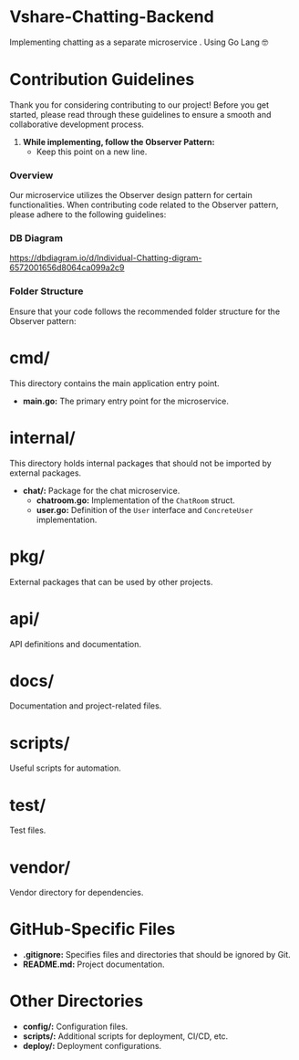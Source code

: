 # Vshare-Chatting-Backend
Implementing chatting as a separate microservice . Using Go Lang 🤓

# Contribution Guidelines

Thank you for considering contributing to our project! Before you get started, please read through these guidelines to ensure a smooth and collaborative development process.

1. **While implementing, follow the Observer Pattern:**
   - Keep this point on a new line.




### Overview

Our microservice utilizes the Observer design pattern for certain functionalities. When contributing code related to the Observer pattern, please adhere to the following guidelines:

### DB Diagram
https://dbdiagram.io/d/Individual-Chatting-digram-6572001656d8064ca099a2c9

### Folder Structure

Ensure that your code follows the recommended folder structure for the Observer pattern:

# cmd/

This directory contains the main application entry point.

- **main.go:** The primary entry point for the microservice.

# internal/

This directory holds internal packages that should not be imported by external packages.

- **chat/:** Package for the chat microservice.
  - **chatroom.go:** Implementation of the `ChatRoom` struct.
  - **user.go:** Definition of the `User` interface and `ConcreteUser` implementation.

# pkg/

External packages that can be used by other projects.

# api/

API definitions and documentation.

# docs/

Documentation and project-related files.

# scripts/

Useful scripts for automation.

# test/

Test files.

# vendor/

Vendor directory for dependencies.

# GitHub-Specific Files

- **.gitignore:** Specifies files and directories that should be ignored by Git.
- **README.md:** Project documentation.



# Other Directories

- **config/:** Configuration files.
- **scripts/:** Additional scripts for deployment, CI/CD, etc.
- **deploy/:** Deployment configurations.
